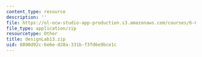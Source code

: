 ```yaml
---
content_type: resource
description: ''
file: https://ol-ocw-studio-app-production.s3.amazonaws.com/courses/6-01sc-introduction-to-electrical-engineering-and-computer-science-i-spring-2011/8890d92c6e6ed28a331bf3fd6e9bce1c_designLab13.zip
file_type: application/zip
resourcetype: Other
title: designLab13.zip
uid: 8890d92c-6e6e-d28a-331b-f3fd6e9bce1c
---
```

